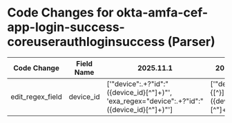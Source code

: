 # Code Changes for okta-amfa-cef-app-login-success-coreuserauthloginsuccess (Parser)

| Code Change | Field Name | 2025.11.1 | 2025.12.1 |
|-------------|------------|-----------|------------|
| edit_regex_field | device_id | ['"device":.+?"id":"({device_id}[^"]+)"', 'exa_regex="device":.+?"id":"({device_id}[^"]+)"'] | ['"device":\s*\{[^\}]+"id":"({device_id}[^"]+)"'] |